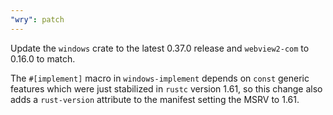 ```yaml
---
"wry": patch
---
```


Update the `windows` crate to the latest 0.37.0 release and `webview2-com` to 0.16.0 to match.

The `#[implement]` macro in `windows-implement` depends on `const` generic features which were just stabilized in `rustc` version 1.61, so this change also adds a `rust-version` attribute to the manifest setting the MSRV to 1.61.